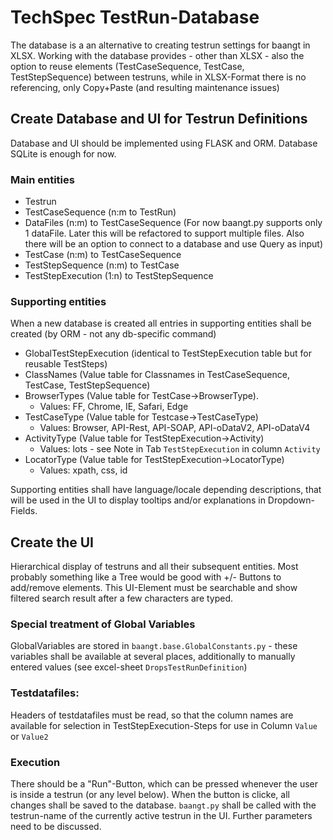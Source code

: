 # TechSpec TestRun-Database
The database is a an alternative to creating testrun settings for baangt in XLSX. 
Working with the database provides - other than XLSX - also the option to reuse elements (TestCaseSequence, TestCase, TestStepSequence) between testruns, while in XLSX-Format there is no referencing, only Copy+Paste (and resulting maintenance issues)

## Create Database and UI for Testrun Definitions
Database and UI should be implemented using FLASK and ORM. Database SQLite is enough for now.
### Main entities
* Testrun
* TestCaseSequence (n:m to TestRun)
* DataFiles (n:m) to TestCaseSequence 
(For now baangt.py supports only 1 dataFile. Later this will be refactored to support multiple files. Also there will be an option to connect to a database and use Query as input)
* TestCase (n:m) to TestCaseSequence
* TestStepSequence (n:m) to TestCase
* TestStepExecution (1:n) to TestStepSequence

### Supporting entities
When a new database is created all entries in supporting entities shall be created (by ORM - not any db-specific command)
* GlobalTestStepExecution (identical to TestStepExecution table but for reusable TestSteps)
* ClassNames (Value table for Classnames in TestCaseSequence, TestCase, TestStepSequence)
* BrowserTypes (Value table for TestCase->BrowserType).
  * Values: FF, Chrome, IE, Safari, Edge
* TestCaseType (Value table for Testcase->TestCaseType)
  * Values: Browser, API-Rest, API-SOAP, API-oDataV2, API-oDataV4
* ActivityType (Value table for TestStepExecution->Activity)
  * Values: lots - see Note in Tab `TestStepExecution` in column `Activity`
* LocatorType (Value table for TestStepExecution->LocatorType)
  * Values: xpath, css, id

Supporting entities shall have language/locale depending descriptions, that will be used in the UI to display tooltips and/or explanations in Dropdown-Fields.
  
## Create the UI
Hierarchical display of testruns and all their subsequent entities. Most probably something like a Tree would be good with +/- Buttons to add/remove elements. This UI-Element must be searchable and show filtered search result after a few characters are typed.

### Special treatment of Global Variables
GlobalVariables are stored in `baangt.base.GlobalConstants.py` - these variables shall be available at several places, additionally to manually entered values (see excel-sheet `DropsTestRunDefinition`)

### Testdatafiles:
Headers of testdatafiles must be read, so that the column names are available for selection in TestStepExecution-Steps for use in Column `Value` or `Value2` 

### Execution
There should be a "Run"-Button, which can be pressed whenever the user is inside a testrun (or any level below). When the button is clicke, all changes shall be saved to the database. `baangt.py` shall be called with the testrun-name of the currently active testrun in the UI. Further parameters need to be discussed.